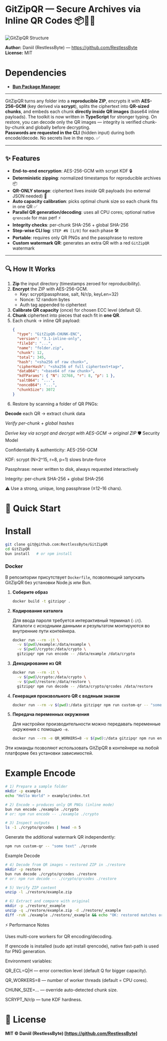 # GitZipQR — Secure Archives via Inline QR Codes 📦🔐📱

![GitZipQR Structure](https://github.com/RestlessByte/GitZipQR/blob/main/assets/structures/structures.png)

**Author:** Daniil (RestlessByte) — https://github.com/RestlessByte  
**License:** MIT
 
 # Dependencies
 - **[Bun Package Manager](https://bun.sh/)**
---------------------------------
GitZipQR turns any folder into a **reproducible ZIP**, encrypts it with **AES-256-GCM** (key derived via **scrypt**), splits the ciphertext into **QR-sized chunks**, and embeds each chunk **directly inside QR images** (base64 inline payloads). The toolkit is now written in **TypeScript** for stronger typing.
On restore, you can decode only the QR images — integrity is verified chunk-by-chunk and globally before decrypting.  
**Passwords are requested in the CLI** (hidden input) during both encode/decode. No secrets live in the repo. ✅  

---

## ✨ Features

- **End-to-end encryption**: AES-256-GCM with scrypt KDF 🔒  
- **Deterministic zipping**: normalized timestamps for reproducible archives 📦  
- **QR-ONLY storage**: ciphertext lives *inside* QR payloads (no external JSON needed) 📱  
- **Auto capacity calibration**: picks optimal chunk size so each chunk fits in one QR ✅  
- **Parallel QR generation/decoding**: uses all CPU cores; optional native `qrencode` for max perf ⚡
- **Integrity checks**: per-chunk SHA-256 + global SHA-256
- **Step-wise CLI log**: `STEP #N [1/0]` for each phase 🛠
- **Portable**: requires only QR PNGs and the passphrase to restore
- **Custom watermark QR**: generates an extra QR with a red `GitZipQR` watermark

---

## 🔍 How It Works

1. **Zip** the input directory (timestamps zeroed for reproducibility).  
2. **Encrypt** the ZIP with AES-256-GCM.  
   - Key: scrypt(passphrase, salt, N/r/p, keyLen=32)  
   - Nonce: 12 random bytes  
   - Auth tag appended to ciphertext  
3. **Calibrate QR capacity** (once) for chosen ECC level (default Q).  
4. **Chunk** ciphertext into pieces that each fit in **one QR**.  
5. Each chunk → inline QR payload:  
   ```json
   {
     "type": "GitZipQR-CHUNK-ENC",
     "version": "3.1-inline-only",
     "fileId": "...",
     "name": "folder.zip",
     "chunk": 12,
     "total": 345,
     "hash": "<sha256 of raw chunk>",
     "cipherHash": "<sha256 of full ciphertext+tag>",
     "dataB64": "<base64 of raw chunk>",
     "kdfParams": { "N": 32768, "r": 8, "p": 1 },
     "saltB64": "...",
     "nonceB64": "...",
     "chunkSize": 3072
   }
6. Restore by scanning a folder of QR PNGs:

**Decode** each QR → extract chunk data

*Verify per-chunk + global hashes*

*Derive key via scrypt and decrypt with AES-GCM → original ZIP*
🛡 Security Model

Confidentiality & authenticity: AES-256-GCM

KDF: scrypt (N=2^15, r=8, p=1) slows brute-force

Passphrase: never written to disk, always requested interactively

Integrity: per-chunk SHA-256 + global SHA-256

⚠ Use a strong, unique, long passphrase (≥12–16 chars).

# 🚀 Quick Start
# Install
```bash
git clone git@github.com:RestlessByte/GitZipQR
cd GitZipQR
bun install   # or npm install
```

### Docker

В репозитории присутствует `Dockerfile`, позволяющий запускать GitZipQR без установки Node.js или Bun.

1. **Соберите образ**

   ```bash
   docker build -t gitzipqr .
   ```

2. **Кодирование каталога**

   Для ввода пароля требуется интерактивный терминал (`-it`). Каталоги с исходными данными и результатом монтируются во внутренние пути контейнера.

   ```bash
   docker run --rm -it \
     -v $(pwd)/example:/data/example \
     -v $(pwd)/crypto:/data/crypto \
     gitzipqr npm run encode -- /data/example /data/crypto
   ```

3. **Декодирование из QR**

   ```bash
   docker run --rm -it \
     -v $(pwd)/crypto:/data/crypto \
     -v $(pwd)/restore:/data/restore \
     gitzipqr npm run decode -- /data/crypto/qrcodes /data/restore
   ```

4. **Генерация произвольного QR с водяным знаком**

   ```bash
   docker run --rm -v $(pwd):/data gitzipqr npm run custom-qr -- "some text" /data/qrcode
   ```

5. **Передача переменных окружения**

   Для настройки производительности можно передавать переменные окружения с помощью `-e`.

   ```bash
   docker run --rm -e QR_WORKERS=8 -v $(pwd):/data gitzipqr npm run encode -- /data/example /data/crypto
   ```

Эти команды позволяют использовать GitZipQR в контейнере на любой платформе без установки зависимостей.

# Example Encode
```bash
# 1) Prepare a sample folder
mkdir -p example
echo "Hello World" > example/index.txt

# 2) Encode → produces only QR PNGs (inline mode)
bun run encode ./example ./crypto
# or: npm run encode -- ./example ./crypto

# 3) Inspect outputs
ls -1 ./crypto/qrcodes | head -n 5
```

Generate the additional watermark QR independently:

```bash
npm run custom-qr -- "some text" ./qrcode
```

Example Decode
```bash
# 4) Decode from QR images → restored ZIP in ./restore
mkdir -p restore
bun run decode ./crypto/qrcodes ./restore
# or: npm run decode -- ./crypto/qrcodes ./restore

# 5) Verify ZIP content
unzip -l ./restore/example.zip

# 6) Extract and compare with original
mkdir -p ./restore/_example
unzip -q ./restore/example.zip -d ./restore/_example
diff -ruN ./example ./restore/_example && echo "OK: restored matches original ✅"
```
⚡ Performance Notes

Uses multi-core workers for QR encoding/decoding.

If qrencode is installed (sudo apt install qrencode), native fast-path is used for PNG generation.

Environment variables:

QR_ECL=Q|H — error correction level (default Q for bigger capacity).

QR_WORKERS=8 — number of worker threads (default = CPU cores).

CHUNK_SIZE=... — override auto-detected chunk size.

SCRYPT_N/r/p — tune KDF hardness.

# 📜 License

**MIT © Daniil (RestlessByte) [https://github.com/RestlessByte]**
